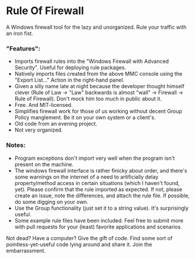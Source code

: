 # Rule Of Firewall

A Windows firewall tool for the lazy and unorganized. Rule your traffic with an iron fist.

### "Features":
* Imports firewall rules into the "Windows Firewall with Advanced Security". Useful for deploying rule packages.
* Natively imports files created from the above MMC console using the "Export List..." Action in the right-hand panel.
* Given a silly name late at night because the developer thought himself clever (Rule of Law -> "Law" backwards is almost "wall" -> Firewall -> Rule of Firewall). Don't mock him too much in public about it.
* Free. And MIT-licensed.
* Simplifies firewall work for those of us working without decent Group Policy manglement. Be it on your own system or a client's.
* Old code from an evening project.
* Not very organized.

### Notes:
* Program exceptions don't import very well when the program isn't present on the machine.
* The windows firewall interface is rather finicky about order, and there's some warnings on the internet of a need to artificially delay property/method access in certain situations (which I haven't found, yet). Please confirm that the rule imported as expected. If not, please create an issue, note the differences, and attach the rule file. If possible, do some digging on your own.
* Use the Group functionality (just set it to a string value). It's surprisingly useful.
* Some example rule files have been included. Feel free to submit more with pull requests for your (least) favorite applications and scenarios.

Not dead? Have a computer? Give the gift of code. Find some sort of pointless-yet-useful code lying around and share it. Join the embarrassment.
